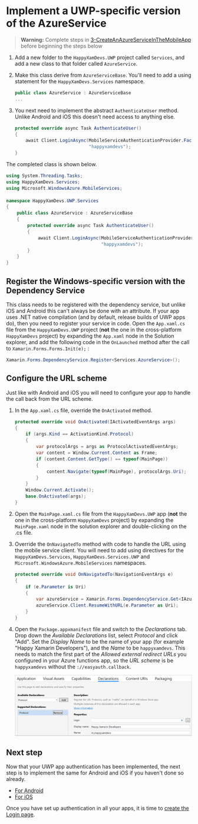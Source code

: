 # Implement a UWP-specific version of the AzureService

> **Warning:** Complete steps in [3-CreateAnAzureServiceInTheMobileApp](./3-CreateAnAzureServiceInTheMobileApp.md) before beginning the steps below

1. Add a new folder to the `HappyXamDevs.UWP` project called `Services`, and add a new class to that folder called `AzureService`.

2. Make this class derive from `AzureServiceBase`. You'll need to add a using statement for the `HappyXamDevs.Services` namespace.

    ```cs
    public class AzureService : AzureServiceBase
    ...
    ```

3. You next need to implement the abstract `AuthenticateUser` method. Unlike Android and iOS this doesn't need access to anything else.

    ```cs
    protected override async Task AuthenticateUser()
    {
        await Client.LoginAsync(MobileServiceAuthenticationProvider.Facebook,
                                "happyxamdevs");
    }
    ```

The completed class is shown below.

```cs
using System.Threading.Tasks;
using HappyXamDevs.Services;
using Microsoft.WindowsAzure.MobileServices;

namespace HappyXamDevs.UWP.Services
{
    public class AzureService : AzureServiceBase
    {
        protected override async Task AuthenticateUser()
        {
            await Client.LoginAsync(MobileServiceAuthenticationProvider.Facebook,
                                    "happyxamdevs");
        }
    }
}
```

## Register the Windows-specific version with the Dependency Service

This class needs to be registered with the dependency service, but unlike iOS and Android this can't always be done with an attribute. If your app uses .NET native compilation (and by default, release builds of UWP apps do), then you need to register your service in code. Open the `App.xaml.cs` file from the `HappyXamDevs.UWP` project (**not** the one in the cross-platform `HappyXamDevs` project) by expanding the `App.xaml` node in the Solution explorer, and add the following code in the `OnLaunched` method after the call to `Xamarin.Forms.Forms.Init(e);` :

```cs
Xamarin.Forms.DependencyService.Register<Services.AzureService>();
```

## Configure the URL scheme

Just like with Android and iOS you will need to configure your app to handle the call back from the URL scheme.

1. In the `App.xaml.cs` file, override the `OnActivated` method.

    ```cs
    protected override void OnActivated(IActivatedEventArgs args)
    {
        if (args.Kind == ActivationKind.Protocol)
        {
            var protocolArgs = args as ProtocolActivatedEventArgs;
            var content = Window.Current.Content as Frame;
            if (content.Content.GetType() == typeof(MainPage))
            {
                content.Navigate(typeof(MainPage), protocolArgs.Uri);
            }
        }
        Window.Current.Activate();
        base.OnActivated(args);
    }
    ```

2. Open the `MainPage.xaml.cs` file from the `HappyXamDevs.UWP` app (**not** the one in the cross-platform `HappyXamDevs` project) by expanding the `MainPage.xaml` node in the solution explorer and double-clicking on the .cs file.

3. Override the `OnNavigatedTo` method with code to handle the URL using the mobile service client. You will need to add using directives for the `HappyXamDevs.Services`, `HappyXamDevs.Services.UWP` and `Microsoft.WindowsAzure.MobileServices` namespaces.

    ```cs
    protected override void OnNavigatedTo(NavigationEventArgs e)
    {
        if (e.Parameter is Uri)
        {
            var azureService = Xamarin.Forms.DependencyService.Get<IAzureService>() as AzureService;
            azureService.Client.ResumeWithURL(e.Parameter as Uri);
        }
    }
    ```

4. Open the `Package.appxmanifest` file and switch to the _Declarations_ tab. Drop down the _Available Declarations_ list, select _Protocol_ and click "Add". Set the _Display Name_ to be the name of your app (for example "Happy Xamarin Developers"), and the _Name_ to be `happyxamdevs`. This needs to match the first part of the _Allowed external redirect URLs_ you configured in your Azure functions app, so the _URL scheme_ is be `happyxamdevs` without the `://easyauth.callback`.

    ![Configuring the UWP protocol](../Images/VS2017ConfigureUWPProtocol.PNG)

## Next step

Now that your UWP app authentication has been implemented, the next step is to implement the same for Android and iOS if you haven't done so already.

* [For Android](./3_1-CreateAnAzureServiceInTheMobileAppDroid.md)
* [For iOS](./3_2-CreateAnAzureServiceInTheMobileAppIos.md)

Once you have set up authentication in all your apps, it is time to [create the Login page](./4-CreateLoginPage.md).
